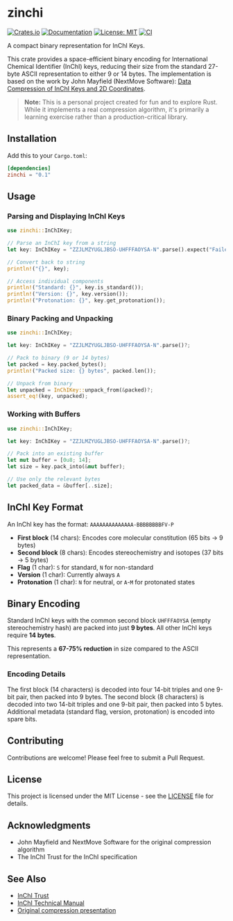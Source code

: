 # zinchi

[![Crates.io](https://img.shields.io/crates/v/zinchi.svg)](https://crates.io/crates/zinchi)
[![Documentation](https://docs.rs/zinchi/badge.svg)](https://docs.rs/zinchi)
[![License: MIT](https://img.shields.io/badge/License-MIT-yellow.svg)](https://opensource.org/licenses/MIT)
[![CI](https://github.com/OliverBScott/zinchi/workflows/CI/badge.svg)](https://github.com/OliverBScott/zinchi/actions)

A compact binary representation for InChI Keys.

This crate provides a space-efficient binary encoding for International Chemical Identifier (InChI) keys, reducing their size from the standard 27-byte ASCII representation to either 9 or 14 bytes. The implementation is based on the work by John Mayfield (NextMove Software): [Data Compression of InChI Keys and 2D Coordinates](https://www.nextmovesoftware.com/talks/Mayfield_DataCompressionOfInChIKeysAnd2dCoordinates_NIHINCHI_202103.pdf).

> **Note:** This is a personal project created for fun and to explore Rust. While it implements a real compression algorithm, it's primarily a learning exercise rather than a production-critical library.

## Installation

Add this to your `Cargo.toml`:

```toml
[dependencies]
zinchi = "0.1"
```

## Usage

### Parsing and Displaying InChI Keys

```rust
use zinchi::InChIKey;

// Parse an InChI key from a string
let key: InChIKey = "ZZJLMZYUGLJBSO-UHFFFAOYSA-N".parse().expect("Failed to parse InChIKey")

// Convert back to string
println!("{}", key);

// Access individual components
println!("Standard: {}", key.is_standard());
println!("Version: {}", key.version());
println!("Protonation: {}", key.get_protonation());
```

### Binary Packing and Unpacking

```rust
use zinchi::InChIKey;

let key: InChIKey = "ZZJLMZYUGLJBSO-UHFFFAOYSA-N".parse()?;

// Pack to binary (9 or 14 bytes)
let packed = key.packed_bytes();
println!("Packed size: {} bytes", packed.len());

// Unpack from binary
let unpacked = InChIKey::unpack_from(&packed)?;
assert_eq!(key, unpacked);
```

### Working with Buffers

```rust
use zinchi::InChIKey;

let key: InChIKey = "ZZJLMZYUGLJBSO-UHFFFAOYSA-N".parse()?;

// Pack into an existing buffer
let mut buffer = [0u8; 14];
let size = key.pack_into(&mut buffer);

// Use only the relevant bytes
let packed_data = &buffer[..size];
```

## InChI Key Format

An InChI key has the format: `AAAAAAAAAAAAAA-BBBBBBBBFV-P`

- **First block** (14 chars): Encodes core molecular constitution (65 bits → 9 bytes)
- **Second block** (8 chars): Encodes stereochemistry and isotopes (37 bits → 5 bytes)
- **Flag** (1 char): `S` for standard, `N` for non-standard
- **Version** (1 char): Currently always `A`
- **Protonation** (1 char): `N` for neutral, or `A`-`M` for protonated states

## Binary Encoding

Standard InChI keys with the common second block `UHFFFAOYSA` (empty stereochemistry hash) are packed into just **9 bytes**. All other InChI keys require **14 bytes**.

This represents a **67-75% reduction** in size compared to the ASCII representation.

### Encoding Details

The first block (14 characters) is decoded into four 14-bit triples and one 9-bit pair, then packed into 9 bytes. The second block (8 characters) is decoded into two 14-bit triples and one 9-bit pair, then packed into 5 bytes. Additional metadata (standard flag, version, protonation) is encoded into spare bits.

## Contributing

Contributions are welcome! Please feel free to submit a Pull Request.

## License

This project is licensed under the MIT License - see the [LICENSE](LICENSE) file for details.

## Acknowledgments

- John Mayfield and NextMove Software for the original compression algorithm
- The InChI Trust for the InChI specification

## See Also

- [InChI Trust](https://www.inchi-trust.org/)
- [InChI Technical Manual](https://www.inchi-trust.org/download/104/InChI_TechMan.pdf)
- [Original compression presentation](https://www.nextmovesoftware.com/talks/Mayfield_DataCompressionOfInChIKeysAnd2dCoordinates_NIHINCHI_202103.pdf)
